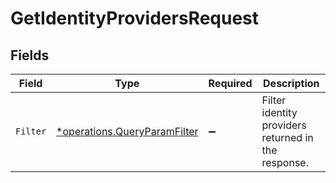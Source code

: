 # GetIdentityProvidersRequest


## Fields

| Field                                                                       | Type                                                                        | Required                                                                    | Description                                                                 |
| --------------------------------------------------------------------------- | --------------------------------------------------------------------------- | --------------------------------------------------------------------------- | --------------------------------------------------------------------------- |
| `Filter`                                                                    | [*operations.QueryParamFilter](../../models/operations/queryparamfilter.md) | :heavy_minus_sign:                                                          | Filter identity providers returned in the response.                         |